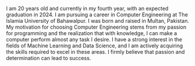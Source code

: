 I am 20 years old and currently in my fourth year, with an expected graduation in 2024. I am pursuing a career in Computer Engineering at The Islamia University of Bahawalpur. I was born and raised in Multan, Pakistan. 
My motivation for choosing Computer Engineering stems from my passion for programming and the realization that with knowledge, I can make a computer perform almost any task I desire. I have a strong interest in the fields of Machine Learning and Data Science, and I am actively acquiring the skills required to excel in these areas. 
I firmly believe that passion and determination can lead to success.

<!---
wajid964/wajid964 is a ✨ special ✨ repository because its `README.md` (this file) appears on your GitHub profile.
You can click the Preview link to take a look at your changes.
--->
